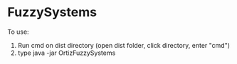 # FuzzySystems
To use:
1. Run cmd on dist directory (open dist folder, click directory, enter "cmd")
3. type java -jar OrtizFuzzySystems
